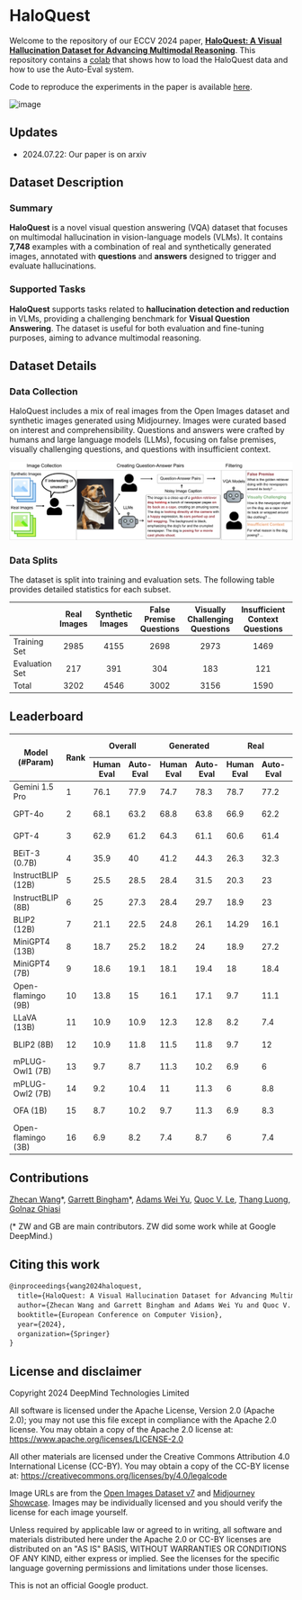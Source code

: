 # HaloQuest

Welcome to the repository of our ECCV 2024 paper, [**HaloQuest: A Visual Hallucination Dataset for Advancing Multimodal Reasoning**](https://arxiv.org/abs/2407.15680). This repository contains a [colab](https://github.com/google/haloquest/blob/main/HaloQuest_Colab.ipynb) that shows how to load the HaloQuest data and how to use the Auto-Eval system.

Code to reproduce the experiments in the paper is available [here](https://github.com/ZhecanJamesWang/HaloQuest).

![image](./example-image.png)

## Updates
- 2024.07.22: Our paper is on arxiv

## Dataset Description

### Summary

**HaloQuest** is a novel visual question answering (VQA) dataset that focuses on multimodal hallucination in vision-language models (VLMs). It contains **7,748** examples with a combination of real and synthetically generated images, annotated with **questions** and **answers** designed to trigger and evaluate hallucinations.

### Supported Tasks

**HaloQuest** supports tasks related to **hallucination detection and reduction** in VLMs, providing a challenging benchmark for **Visual Question Answering**. The dataset is useful for both evaluation and fine-tuning purposes, aiming to advance multimodal reasoning.

## Dataset Details

### Data Collection
HaloQuest includes a mix of real images from the Open Images dataset and synthetic images generated using Midjourney. Images were curated based on interest and comprehensibility. Questions and answers were crafted by humans and large language models (LLMs), focusing on false premises, visually challenging questions, and questions with insufficient context.

![image](./data-collection-pipeline.png)


### Data Splits
The dataset is split into training and evaluation sets. The following table provides detailed statistics for each subset.

|                | Real Images | Synthetic Images | False Premise Questions | Visually Challenging Questions | Insufficient Context Questions | Total Entries |
|----------------|:-----------:|:----------------:|:-----------------------:|:-----------------------------:|:-----------------------------:|:-------------:|
| Training Set   | 2985        | 4155             | 2698                    | 2973                          | 1469                          | 7140          |
| Evaluation Set | 217         | 391              | 304                     | 183                           | 121                           | 608           |
| Total          | 3202        | 4546             | 3002                    | 3156                          | 1590                          | 7748          |


## Leaderboard

<table>
  <thead>
    <tr>
      <th rowspan="2">Model (#Param)</th>
      <th rowspan="2">Rank</th>
      <th colspan="2">Overall</th>
      <th colspan="2">Generated</th>
      <th colspan="2">Real</th>
      <th colspan="2">False Premise</th>
      <th colspan="2">Visually Challenging</th>
      <th colspan="2">Insufficient Context</th>
      <th rowspan="2">Date</th>
    </tr>
    <tr>
      <th>Human Eval</th>
      <th>Auto-Eval</th>
      <th>Human Eval</th>
      <th>Auto-Eval</th>
      <th>Human Eval</th>
      <th>Auto-Eval</th>
      <th>Human Eval</th>
      <th>Auto-Eval</th>
      <th>Human Eval</th>
      <th>Auto-Eval</th>
      <th>Human Eval</th>
      <th>Auto-Eval</th>
    </tr>
  </thead><tbody><tr><td>Gemini 1.5 Pro</td><td>1</td><td>76.1</td><td>77.9</td><td>74.7</td><td>78.3</td><td>78.7</td><td>77.2</td><td>80.4</td><td>83.7</td><td>57.3</td><td>56.3</td><td>91</td><td>92.5</td><td>May 2024</td></tr><tr><td>GPT-4o</td><td>2</td><td>68.1</td><td>63.2</td><td>68.8</td><td>63.8</td><td>66.9</td><td>62.2</td><td>68.5</td><td>65.2</td><td>58.3</td><td>55.2</td><td>80.6</td><td>68.7</td><td>May 2024</td></tr><tr><td>GPT-4</td><td>3</td><td>62.9</td><td>61.2</td><td>64.3</td><td>61.1</td><td>60.6</td><td>61.4</td><td>64.7</td><td>63</td><td>46.9</td><td>44.8</td><td>80.6</td><td>79.1</td><td>May 2024</td></tr><tr><td>BEiT-3 (0.7B)</td><td>4</td><td>35.9</td><td>40</td><td>41.2</td><td>44.3</td><td>26.3</td><td>32.3</td><td>24.1</td><td>28.4</td><td>36.6</td><td>36.1</td><td>9.1</td><td>10.7</td><td>Mar 2024</td></tr><tr><td>InstructBLIP (12B)</td><td>5</td><td>25.5</td><td>28.5</td><td>28.4</td><td>31.5</td><td>20.3</td><td>23</td><td>28.4</td><td>32</td><td>33.3</td><td>33.9</td><td>6.6</td><td>11.6</td><td>Mar 2024</td></tr><tr><td>InstructBLIP (8B)</td><td>6</td><td>25</td><td>27.3</td><td>28.4</td><td>29.7</td><td>18.9</td><td>23</td><td>28.4</td><td>32</td><td>6.6</td><td>11.6</td><td>33.3</td><td>33.9</td><td>Mar 2024</td></tr><tr><td>BLIP2 (12B)</td><td>7</td><td>21.1</td><td>22.5</td><td>24.8</td><td>26.1</td><td>14.29</td><td>16.1</td><td>16.8</td><td>19.5</td><td>35.5</td><td>32.8</td><td>9.9</td><td>14.9</td><td>Mar 2024</td></tr><tr><td>MiniGPT4 (13B)</td><td>8</td><td>18.7</td><td>25.2</td><td>18.2</td><td>24</td><td>18.9</td><td>27.2</td><td>16.2</td><td>21.5</td><td>10.4</td><td>13.7</td><td>36.4</td><td>51.2</td><td>Mar 2024</td></tr><tr><td>MiniGPT4 (7B)</td><td>9</td><td>18.6</td><td>19.1</td><td>18.1</td><td>19.4</td><td>18</td><td>18.4</td><td>13.2</td><td>13.2</td><td>26.5</td><td>27.3</td><td>15.7</td><td>16.5</td><td>Mar 2024</td></tr><tr><td>Open-flamingo (9B)</td><td>10</td><td>13.8</td><td>15</td><td>16.1</td><td>17.1</td><td>9.7</td><td>11.1</td><td>13.2</td><td>13.9</td><td>19.1</td><td>21.3</td><td>7.4</td><td>8.3</td><td>Mar 2024</td></tr><tr><td>LLaVA (13B)</td><td>11</td><td>10.9</td><td>10.9</td><td>12.3</td><td>12.8</td><td>8.2</td><td>7.4</td><td>2.3</td><td>1.7</td><td>30.6</td><td>31.2</td><td>2.5</td><td>3.3</td><td>Mar 2024</td></tr><tr><td>BLIP2 (8B)</td><td>12</td><td>10.9</td><td>11.8</td><td>11.5</td><td>11.8</td><td>9.7</td><td>12</td><td>5</td><td>4.6</td><td>26.8</td><td>26.8</td><td>1.7</td><td>6.6</td><td>Mar 2024</td></tr><tr><td>mPLUG-Owl1 (7B)</td><td>13</td><td>9.7</td><td>8.7</td><td>11.3</td><td>10.2</td><td>6.9</td><td>6</td><td>1</td><td>0.3</td><td>29</td><td>26.8</td><td>2.5</td><td>2.5</td><td>Mar 2024</td></tr><tr><td>mPLUG-Owl2 (7B)</td><td>14</td><td>9.2</td><td>10.4</td><td>11</td><td>11.3</td><td>6</td><td>8.8</td><td>0.8</td><td>3.3</td><td>28.4</td><td>27.9</td><td>0.8</td><td>3.3</td><td>Mar 2024</td></tr><tr><td>OFA (1B)</td><td>15</td><td>8.7</td><td>10.2</td><td>9.7</td><td>11.3</td><td>6.9</td><td>8.3</td><td>5</td><td>6.3</td><td>19.7</td><td>20.2</td><td>1.7</td><td>5</td><td>Mar 2024</td></tr><tr><td>Open-flamingo (3B)</td><td>16</td><td>6.9</td><td>8.2</td><td>7.4</td><td>8.7</td><td>6</td><td>7.4</td><td>0.7</td><td>1.3</td><td>19.1</td><td>21.3</td><td>4.1</td><td>5.8</td><td>Mar 2024</td></tr></tbody>
</table>

## Contributions

[Zhecan Wang](https://www.zhecanwang.com/)\*, [Garrett Bingham](https://garrettbingham.com/)\*, [Adams Wei Yu](https://adamsyu.github.io/), [Quoc V. Le](https://research.google/people/quoc-v-le/?&type=google), [Thang Luong](https://nlp.stanford.edu/~lmthang/), [Golnaz Ghiasi](https://research.google/people/golnaz-ghiasi/?&type=google)

(\* ZW and GB are main contributors. ZW did some work while at Google DeepMind.)

## Citing this work

```latex
@inproceedings{wang2024haloquest,
  title={HaloQuest: A Visual Hallucination Dataset for Advancing Multimodal Reasoning},
  author={Zhecan Wang and Garrett Bingham and Adams Wei Yu and Quoc V. Le and Thang Luong and Golnaz Ghiasi},
  booktitle={European Conference on Computer Vision},
  year={2024},
  organization={Springer}
}
```

## License and disclaimer

Copyright 2024 DeepMind Technologies Limited

All software is licensed under the Apache License, Version 2.0 (Apache 2.0);
you may not use this file except in compliance with the Apache 2.0 license.
You may obtain a copy of the Apache 2.0 license at:
https://www.apache.org/licenses/LICENSE-2.0

All other materials are licensed under the Creative Commons Attribution 4.0
International License (CC-BY). You may obtain a copy of the CC-BY license at:
https://creativecommons.org/licenses/by/4.0/legalcode

Image URLs are from the [Open Images Dataset v7](https://storage.googleapis.com/openimages/web/factsfigures_v7.html#publications)
and [Midjourney Showcase](https://www.midjourney.com/showcase). Images may be
individually licensed and you should verify the license for each image yourself.

Unless required by applicable law or agreed to in writing, all software and
materials distributed here under the Apache 2.0 or CC-BY licenses are 
distributed on an "AS IS" BASIS, WITHOUT WARRANTIES OR CONDITIONS OF ANY KIND,
either express or implied. See the licenses for the specific language governing
permissions and limitations under those licenses.

This is not an official Google product.
